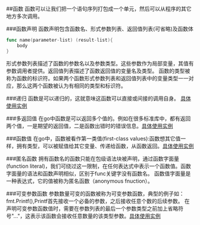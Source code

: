 ##函数
函数可以让我们把一个语句序列打包成一个单元，然后可以从程序的其它地方多次调用。

###函数声明
函数声明包含函数名、形式参数列表、返回值列表(可省略)及函数体
``` go
func name(parameter-list) (result-list){
    body
}
```
形式参数列表描述了函数的参数名以及参数类型。这些参数作为局部变量，其值有参数调用者提供。返回值列表描述了函数返回值的变量名及类型。
函数的类型被称为函数的标识符。如果两个函数形式参数列表和返回值列表中的变量类型一一对应，那么这两个函数被认为有相同的类型和标识符。

###递归
函数是可以递归的，这就意味这函数可以直接或间接的调用自身。
[具体使用实例](recusion/main.go)

###多返回值
在go中函数是可以返回多个值的。例如在很多标准库中，都有返回两个值，一是期望的返回值，二是函数出错时的错误信息。[具体使用实例](returns/main.go)

###函数值
在go中，函数被看作第一类值(first-class values):函数想其它值一样，拥有类型，可以被赋值给其它变量、传递给函数，从函数返回。[具体使用实例](funcValues/main.go)

###匿名函数
拥有函数名的函数只能在包级语法块被声明，通过函数字面量(function literal)，我们可绕过这一限制，在任何表达式中表示一个函数值。函数字面量的语法和函数声明相似，区别于func关键字没有函数名。
函数值字面量是一种表达式，它的值被称为匿名函数（anonymous fnuction）。

###可变参数函数
参数数量可变的函数被称为可变参数函数，典型的例子如：fmt.Printf(),Printf首先接收一个必备的参数，之后接收任意个数的后续参数。
在声明可变参数函数值时，需要在参数列表的最后一个参数类型之前加上省略符号"..."，这表示该函数会接收任意数量的该类型参数。[具体使用实例](variadicFunc/main.go)
